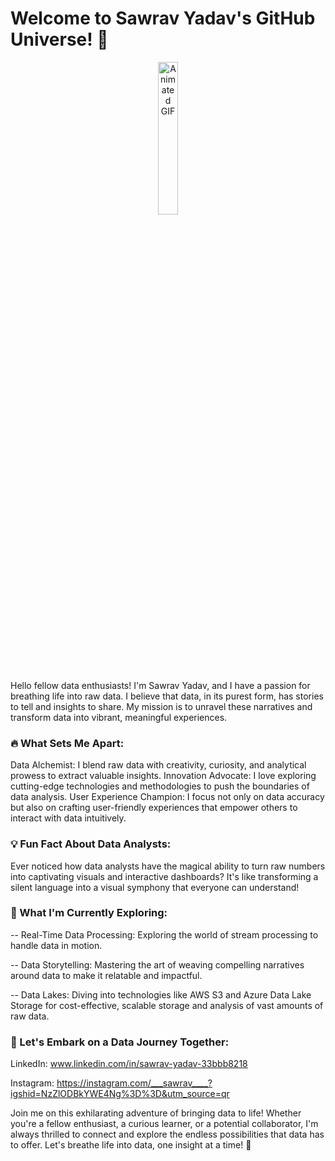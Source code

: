 #                                                                          Welcome to Sawrav Yadav's GitHub Universe! 🌟
<div align="center">
  <img src="https://user-images.githubusercontent.com/74038190/212750999-42ff8a64-dad8-4772-9648-849968543991.gif" alt="Animated GIF" width="25%" />
</div>


                                                                                                                           
 Hello fellow data enthusiasts! I'm Sawrav Yadav, and I have a passion for breathing life into raw data. I believe that data, in its purest form, has stories to tell and insights to share. My mission is to unravel these narratives and transform data into vibrant, meaningful experiences.

### 🔥 What Sets Me Apart:

Data Alchemist: I blend raw data with creativity, curiosity, and analytical prowess to extract valuable insights.
Innovation Advocate: I love exploring cutting-edge technologies and methodologies to push the boundaries of data analysis.
User Experience Champion: I focus not only on data accuracy but also on crafting user-friendly experiences that empower others to interact with data intuitively.

### 💡 Fun Fact About Data Analysts:

Ever noticed how data analysts have the magical ability to turn raw numbers into captivating visuals and interactive dashboards? It's like transforming a silent language into a visual symphony that everyone can understand!

### 🚀 What I'm Currently Exploring:

 -- Real-Time Data Processing: Exploring the world of stream processing to handle data in motion.

 
 -- Data Storytelling: Mastering the art of weaving compelling narratives around data to make it relatable and impactful.

 
 -- Data Lakes: Diving into technologies like AWS S3 and Azure Data Lake Storage for cost-effective, scalable storage and analysis of vast amounts of raw data.

### 🌌 Let's Embark on a Data Journey Together:

LinkedIn: www.linkedin.com/in/sawrav-yadav-33bbb8218

Instagram: https://instagram.com/___sawrav____?igshid=NzZlODBkYWE4Ng%3D%3D&utm_source=qr

Join me on this exhilarating adventure of bringing data to life! Whether you're a fellow enthusiast, a curious learner, or a potential collaborator, I'm always thrilled to connect and explore the endless possibilities that data has to offer. Let's breathe life into data, one insight at a time! 🌟
